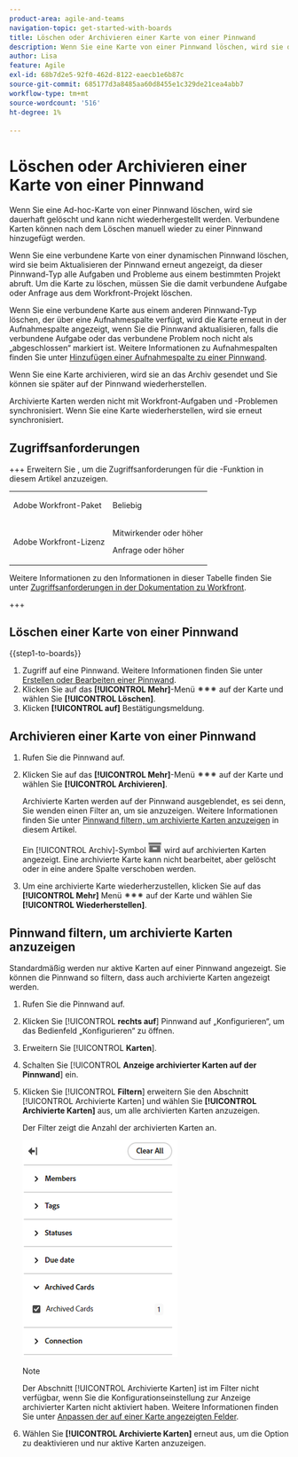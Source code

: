 ```yaml
---
product-area: agile-and-teams
navigation-topic: get-started-with-boards
title: Löschen oder Archivieren einer Karte von einer Pinnwand
description: Wenn Sie eine Karte von einer Pinnwand löschen, wird sie dauerhaft gelöscht und kann nicht wiederhergestellt werden. Wenn Sie eine Karte archivieren, wird sie an das Archiv gesendet und Sie können sie später auf der Pinnwand wiederherstellen.
author: Lisa
feature: Agile
exl-id: 68b7d2e5-92f0-462d-8122-eaecb1e6b87c
source-git-commit: 685177d3a8485aa60d8455e1c329de21cea4abb7
workflow-type: tm+mt
source-wordcount: '516'
ht-degree: 1%

---
```


# Löschen oder Archivieren einer Karte von einer Pinnwand

Wenn Sie eine Ad-hoc-Karte von einer Pinnwand löschen, wird sie dauerhaft gelöscht und kann nicht wiederhergestellt werden. Verbundene Karten können nach dem Löschen manuell wieder zu einer Pinnwand hinzugefügt werden.

Wenn Sie eine verbundene Karte von einer dynamischen Pinnwand löschen, wird sie beim Aktualisieren der Pinnwand erneut angezeigt, da dieser Pinnwand-Typ alle Aufgaben und Probleme aus einem bestimmten Projekt abruft. Um die Karte zu löschen, müssen Sie die damit verbundene Aufgabe oder Anfrage aus dem Workfront-Projekt löschen.

Wenn Sie eine verbundene Karte aus einem anderen Pinnwand-Typ löschen, der über eine Aufnahmespalte verfügt, wird die Karte erneut in der Aufnahmespalte angezeigt, wenn Sie die Pinnwand aktualisieren, falls die verbundene Aufgabe oder das verbundene Problem noch nicht als „abgeschlossen“ markiert ist. Weitere Informationen zu Aufnahmespalten finden Sie unter [Hinzufügen einer Aufnahmespalte zu einer Pinnwand](/help/quicksilver/agile/use-boards-agile-planning-tools/add-intake-column-to-board.md).

Wenn Sie eine Karte archivieren, wird sie an das Archiv gesendet und Sie können sie später auf der Pinnwand wiederherstellen.

Archivierte Karten werden nicht mit Workfront-Aufgaben und -Problemen synchronisiert. Wenn Sie eine Karte wiederherstellen, wird sie erneut synchronisiert.

## Zugriffsanforderungen

+++ Erweitern Sie , um die Zugriffsanforderungen für die -Funktion in diesem Artikel anzuzeigen.

<table style="table-layout:auto"> 
 <col> 
 <col> 
 <tbody> 
  <tr> 
   <td role="rowheader">Adobe Workfront-Paket</td> 
   <td> <p>Beliebig</p> </td> 
  </tr> 
  <tr> 
   <td role="rowheader">Adobe Workfront-Lizenz</td> 
   <td> 
   <p>Mitwirkender oder höher</p> 
   <p>Anfrage oder höher</p>
   </td> 
  </tr> 
 </tbody> 
</table>

Weitere Informationen zu den Informationen in dieser Tabelle finden Sie unter [Zugriffsanforderungen in der Dokumentation zu Workfront](/help/quicksilver/administration-and-setup/add-users/access-levels-and-object-permissions/access-level-requirements-in-documentation.md).

+++

## Löschen einer Karte von einer Pinnwand

{{step1-to-boards}}

1. Zugriff auf eine Pinnwand. Weitere Informationen finden Sie unter [Erstellen oder Bearbeiten einer Pinnwand](../../agile/get-started-with-boards/create-edit-board.md).
1. Klicken Sie auf das **[!UICONTROL Mehr]**-Menü ![Mehr](assets/more-icon-spectrum.png) auf der Karte und wählen Sie **[!UICONTROL Löschen]**.
1. Klicken **[!UICONTROL auf]** Bestätigungsmeldung.

## Archivieren einer Karte von einer Pinnwand

1. Rufen Sie die Pinnwand auf.
1. Klicken Sie auf das **[!UICONTROL Mehr]**-Menü ![Mehr](assets/more-icon-spectrum.png) auf der Karte und wählen Sie **[!UICONTROL Archivieren]**.

   Archivierte Karten werden auf der Pinnwand ausgeblendet, es sei denn, Sie wenden einen Filter an, um sie anzuzeigen. Weitere Informationen finden Sie unter [Pinnwand filtern, um archivierte Karten anzuzeigen](#filter-a-board-to-show-archived-cards) in diesem Artikel.

   Ein [!UICONTROL Archiv]-Symbol ![Archiv](assets/archive-icon-spectrum-25x20.png) wird auf archivierten Karten angezeigt. Eine archivierte Karte kann nicht bearbeitet, aber gelöscht oder in eine andere Spalte verschoben werden.

1. Um eine archivierte Karte wiederherzustellen, klicken Sie auf das **[!UICONTROL Mehr]** Menü ![Mehr](assets/more-icon-spectrum.png) auf der Karte und wählen Sie **[!UICONTROL Wiederherstellen]**.

## Pinnwand filtern, um archivierte Karten anzuzeigen

Standardmäßig werden nur aktive Karten auf einer Pinnwand angezeigt. Sie können die Pinnwand so filtern, dass auch archivierte Karten angezeigt werden.

1. Rufen Sie die Pinnwand auf.
1. Klicken Sie [!UICONTROL **rechts auf**] Pinnwand auf „Konfigurieren“, um das Bedienfeld „Konfigurieren“ zu öffnen.
1. Erweitern Sie [!UICONTROL **Karten**].
1. Schalten Sie [!UICONTROL **Anzeige archivierter Karten auf der Pinnwand**] ein.
1. Klicken Sie [!UICONTROL **Filtern**] erweitern Sie den Abschnitt [!UICONTROL Archivierte Karten] und wählen Sie **[!UICONTROL Archivierte Karten]** aus, um alle archivierten Karten anzuzeigen.

   Der Filter zeigt die Anzahl der archivierten Karten an.

   ![Archivierte Karten filtern](assets/filter-by-archived-cards.png)

   >[!NOTE]
   >
   >Der Abschnitt [!UICONTROL Archivierte Karten] ist im Filter nicht verfügbar, wenn Sie die Konfigurationseinstellung zur Anzeige archivierter Karten nicht aktiviert haben. Weitere Informationen finden Sie unter [Anpassen der auf einer Karte angezeigten Felder](/help/quicksilver/agile/get-started-with-boards/customize-fields-on-card.md).

1. Wählen Sie **[!UICONTROL Archivierte Karten]** erneut aus, um die Option zu deaktivieren und nur aktive Karten anzuzeigen.

